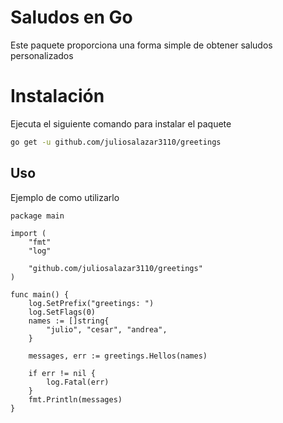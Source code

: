 # Saludos en Go

Este paquete proporciona una forma simple de obtener saludos personalizados

# Instalación
Ejecuta el siguiente comando para instalar el paquete
```bash
go get -u github.com/juliosalazar3110/greetings
```

## Uso
Ejemplo de como utilizarlo
```
package main

import (
	"fmt"
	"log"

	"github.com/juliosalazar3110/greetings"
)

func main() {
	log.SetPrefix("greetings: ")
	log.SetFlags(0)
	names := []string{
		"julio", "cesar", "andrea",
	}

	messages, err := greetings.Hellos(names)

	if err != nil {
		log.Fatal(err)
	}
	fmt.Println(messages)
}
```